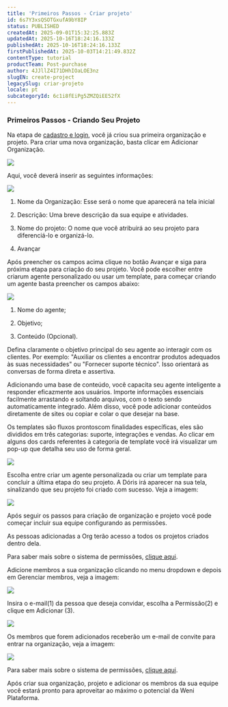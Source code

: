 ```yaml
---
title: 'Primeiros Passos - Criar projeto'
id: 6s7Y3xsQSOTGxufA9bY8IP
status: PUBLISHED
createdAt: 2025-09-01T15:32:25.883Z
updatedAt: 2025-10-16T18:24:16.133Z
publishedAt: 2025-10-16T18:24:16.133Z
firstPublishedAt: 2025-10-03T14:21:49.832Z
contentType: tutorial
productTeam: Post-purchase
author: 4JJllZ4I71DHhIOaLOE3nz
slugEN: create-project
legacySlug: criar-projeto
locale: pt
subcategoryId: 6c1i8fEiPg5ZMZQiEE52fX
---
```


### Primeiros Passos - Criando Seu Projeto

Na etapa de [cadastro e login](https://docs.weni.ai/l/pt/conceitos-iniciais/introdu-o-conceitual-plataforma), você já criou sua primeira organização e projeto. Para criar uma nova organização, basta clicar em Adicionar Organização.

![](https://cdn.statically.io/gh/vtexdocs/help-center-content/refs/heads/main/docs/pt/tutorials/weni-by-vtex/visão-geral-weni-by-vtex/criar-projeto_1.png)

Aqui, você deverá inserir as seguintes informações:

![](https://cdn.statically.io/gh/vtexdocs/help-center-content/refs/heads/main/docs/pt/tutorials/weni-by-vtex/visão-geral-weni-by-vtex/criar-projeto_2.png)

1.  Nome da Organização: Esse será o nome que aparecerá na tela inicial

2.  Descrição: Uma breve descrição da sua equipe e atividades.

3.  Nome do projeto: O nome que você atribuirá ao seu projeto para diferenciá-lo e organizá-lo.

4.  Avançar

Após preencher os campos acima clique no botão Avançar e siga para próxima etapa para criação do seu projeto. Você pode escolher entre criarum agente personalizado ou usar um template, para começar criando um agente basta preencher os campos abaixo:

![](https://cdn.statically.io/gh/vtexdocs/help-center-content/refs/heads/main/docs/pt/tutorials/weni-by-vtex/visão-geral-weni-by-vtex/criar-projeto_3.png)

1.  Nome do agente;

2.  Objetivo;

3.  Conteúdo (Opcional).

Defina claramente o objetivo principal do seu agente ao interagir com os clientes. Por exemplo: "Auxiliar os clientes a encontrar produtos adequados às suas necessidades" ou "Fornecer suporte técnico". Isso orientará as conversas de forma direta e assertiva.

Adicionando uma base de conteúdo, você capacita seu agente inteligente a responder eficazmente aos usuários. Importe informações essenciais facilmente arrastando e soltando arquivos, com o texto sendo automaticamente integrado. Além disso, você pode adicionar conteúdos diretamente de sites ou copiar e colar o que desejar na base.

Os templates são fluxos prontoscom finalidades específicas, eles são divididos em três categorias: suporte, integrações e vendas. Ao clicar em alguns dos cards referentes à categoria de template você irá visualizar um pop-up que detalha seu uso de forma geral.

![](https://cdn.statically.io/gh/vtexdocs/help-center-content/refs/heads/main/docs/pt/tutorials/weni-by-vtex/visão-geral-weni-by-vtex/criar-projeto_4.png)

Escolha entre criar um agente personalizada ou criar um template para concluir a última etapa do seu projeto. A Dóris irá aparecer na sua tela, sinalizando que seu projeto foi criado com sucesso.  Veja a imagem:

![](https://cdn.statically.io/gh/vtexdocs/help-center-content/refs/heads/main/docs/pt/tutorials/weni-by-vtex/visão-geral-weni-by-vtex/criar-projeto_5.png)

Após seguir os passos para criação de organização e projeto você pode começar incluir sua equipe configurando as permissões.

As pessoas adicionadas a Org terão acesso a todos os projetos criados dentro dela.

Para saber mais sobre o sistema de permissões,  [clique aqui](http://docs.weni.ai/l/pt/conceitos-iniciais/sistema-de-permiss-es).

Adicione membros a sua organização clicando no menu dropdown e depois em Gerenciar membros, veja a imagem:

![](https://cdn.statically.io/gh/vtexdocs/help-center-content/refs/heads/main/docs/pt/tutorials/weni-by-vtex/visão-geral-weni-by-vtex/criar-projeto_6.png)

Insira o e-mail(1) da pessoa que deseja convidar, escolha a Permissão(2) e clique em Adicionar  (3).

![](https://cdn.statically.io/gh/vtexdocs/help-center-content/refs/heads/main/docs/pt/tutorials/weni-by-vtex/visão-geral-weni-by-vtex/criar-projeto_7.png)

Os membros que forem adicionados receberão um e-mail de convite para entrar na organização, veja a imagem:

![](https://cdn.statically.io/gh/vtexdocs/help-center-content/refs/heads/main/docs/pt/tutorials/weni-by-vtex/visão-geral-weni-by-vtex/criar-projeto_8.png)

Para saber mais sobre o sistema de permissões,  [clique aqui](http://docs.weni.ai/l/pt/conceitos-iniciais/sistema-de-permiss-es).

Após criar sua organização, projeto e adicionar os membros da sua equipe você estará pronto para aproveitar ao máximo o potencial da Weni Plataforma.

